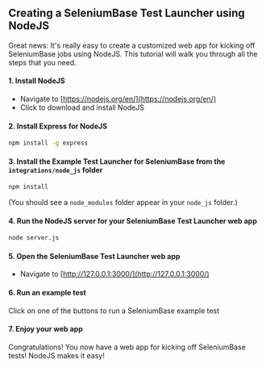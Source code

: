 ## Creating a SeleniumBase Test Launcher using NodeJS

Great news: It's really easy to create a customized web app for kicking off SeleniumBase jobs using NodeJS. This tutorial will walk you through all the steps that you need.

#### 1. Install NodeJS

* Navigate to [https://nodejs.org/en/](https://nodejs.org/en/)
* Click to download and install NodeJS

#### 2. Install Express for NodeJS

```bash
npm install -g express
```

#### 3. Install the Example Test Launcher for SeleniumBase from the ``integrations/node_js`` folder

```bash
npm install
```

(You should see a ``node_modules`` folder appear in your ``node_js`` folder.)

#### 4. Run the NodeJS server for your SeleniumBase Test Launcher web app

```bash
node server.js
```

#### 5. Open the SeleniumBase Test Launcher web app

* Navigate to [http://127.0.0.1:3000/](http://127.0.0.1:3000/)

#### 6. Run an example test

Click on one of the buttons to run a SeleniumBase example test

#### 7. Enjoy your web app

Congratulations! You now have a web app for kicking off SeleniumBase tests! NodeJS makes it easy!
